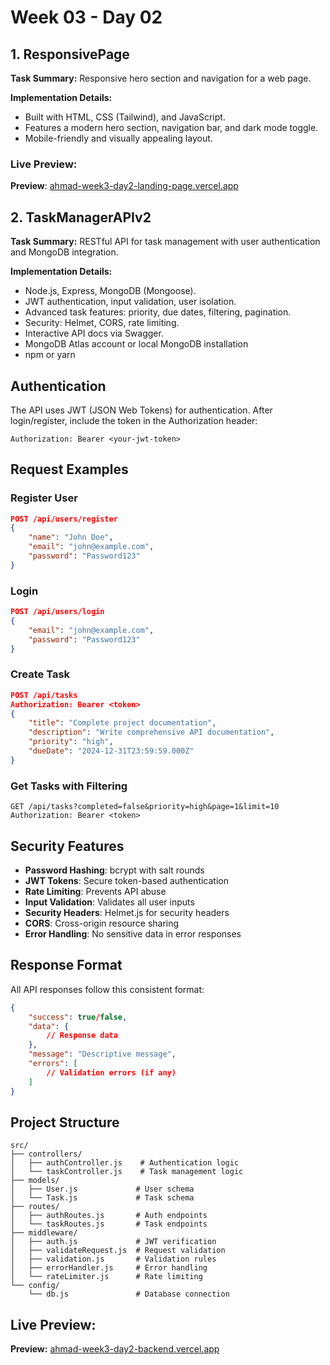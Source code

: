 # Week 03 - Day 02

## 1. ResponsivePage
**Task Summary:**
Responsive hero section and navigation for a web page.

**Implementation Details:**
- Built with HTML, CSS (Tailwind), and JavaScript.
- Features a modern hero section, navigation bar, and dark mode toggle.
- Mobile-friendly and visually appealing layout.

### Live Preview:
**Preview**: [ahmad-week3-day2-landing-page.vercel.app](https://ahmad-week3-day2-landing-page.vercel.app/)

## 2. TaskManagerAPIv2
**Task Summary:**
RESTful API for task management with user authentication and MongoDB integration.

**Implementation Details:**
- Node.js, Express, MongoDB (Mongoose).
- JWT authentication, input validation, user isolation.
- Advanced task features: priority, due dates, filtering, pagination.
- Security: Helmet, CORS, rate limiting.
- Interactive API docs via Swagger.
- MongoDB Atlas account or local MongoDB installation
- npm or yarn

## Authentication

The API uses JWT (JSON Web Tokens) for authentication. After login/register, include the token in the Authorization header:

```
Authorization: Bearer <your-jwt-token>
```

## Request Examples

### Register User
```json
POST /api/users/register
{
    "name": "John Doe",
    "email": "john@example.com",
    "password": "Password123"
}
```

### Login
```json
POST /api/users/login
{
    "email": "john@example.com",
    "password": "Password123"
}
```

### Create Task
```json
POST /api/tasks
Authorization: Bearer <token>
{
    "title": "Complete project documentation",
    "description": "Write comprehensive API documentation",
    "priority": "high",
    "dueDate": "2024-12-31T23:59:59.000Z"
}
```

### Get Tasks with Filtering
```
GET /api/tasks?completed=false&priority=high&page=1&limit=10
Authorization: Bearer <token>
```

## Security Features

- **Password Hashing**: bcrypt with salt rounds
- **JWT Tokens**: Secure token-based authentication
- **Rate Limiting**: Prevents API abuse
- **Input Validation**: Validates all user inputs
- **Security Headers**: Helmet.js for security headers
- **CORS**: Cross-origin resource sharing
- **Error Handling**: No sensitive data in error responses

## Response Format

All API responses follow this consistent format:

```json
{
    "success": true/false,
    "data": {
        // Response data
    },
    "message": "Descriptive message",
    "errors": [
        // Validation errors (if any)
    ]
}
```

## Project Structure

```
src/
├── controllers/
│   ├── authController.js    # Authentication logic
│   └── taskController.js    # Task management logic
├── models/
│   ├── User.js             # User schema
│   └── Task.js             # Task schema
├── routes/
│   ├── authRoutes.js       # Auth endpoints
│   └── taskRoutes.js       # Task endpoints
├── middleware/
│   ├── auth.js             # JWT verification
│   ├── validateRequest.js  # Request validation
│   ├── validation.js       # Validation rules
│   ├── errorHandler.js     # Error handling
│   └── rateLimiter.js      # Rate limiting
└── config/
    └── db.js               # Database connection
```
## Live Preview:
**Preview:** [ahmad-week3-day2-backend.vercel.app](https://ahmad-week3-day2-backend.vercel.app/api-docs)

